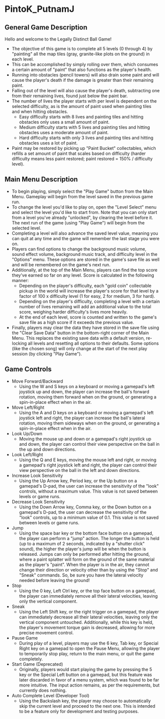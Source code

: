 # PintoK_PutnamJ

## General Game Description

Hello and welcome to the Legally Distinct Ball Game!

* The objective of this game is to complete all 5 levels (0 through 4) by "painting" all the map tiles (gray, granite-like plots on the ground) in each level.
* This can be accomplished by simply rolling over them, which consumes a certain amount of "paint" that also functions as the player's health.
* Running into obstacles (pencil towers) will also drain some paint and will cause the player's death if the damage is greater than their remaining paint.
* Falling out of the level will also cause the player's death, subtracting one from their remaining lives, found just below the paint bar.
* The number of lives the player starts with per level is dependent on the selected difficulty, as is the amount of paint used when painting tiles and when hitting obstacles.
	* Easy difficulty starts with 8 lives and painting tiles and hitting obstacles only uses a small amount of paint.
	* Medium difficulty starts with 5 lives and painting tiles and hitting obstacles uses a moderate amount of paint.
	* Hard difficulty starts with only 3 lives and painting tiles and hitting obstacles uses a lot of paint.
* Paint may be restored by picking up "Paint Bucket" collectables, which refills a set amount of paint that scales based on difficulty (harder difficulty means less paint restored; paint restored = 150% / difficulty level).

## Main Menu Description
* To begin playing, simply select the "Play Game" button from the Main Menu. Gameplay will begin from the level saved in the previous game run.
* To change the level you'd like to play on, open the "Level Select" menu and select the level you'd like to start from. Note that you can only start from a level you've already "unlocked", by clearing the level before it. The next run of the game (using "Play Game") will begin from the selected level.
* Completing a level will also advance the saved level value, meaning you can quit at any time and the game will remember the last stage you were on.
* Players can find options to change the background music volume, sound effect volume, background music track, and difficulty level in the "Options" menu. These options are stored in the game's save file as well and will be remembered on the game's next run.
* Additionally, at the top of the Main Menu, players can find the top score they've earned so far on any level. Score is calculated in the following manner:
	* Depending on the player's difficulty, each "gold coin" collectable pickup in the world will increase the player's score for that level by a factor of 100 x difficulty level (1 for easy, 2 for medium, 3 for hard).
	* Depending on the player's difficulty, completing a level with a certain number of lives remaining will add an additional value to the total score, weighing harder difficulty's lives more heavily.
	* At the end of each level, score is counted and written to the game's save file as a high score if it exceeds the previous value.
* Finally, players may clear the data they have stored in the save file using the "Clear Save Data" button in the bottom-right corner of the Main Menu. This replaces the existing save data with a default version, re-locking all levels and resetting all options to their defaults. Some options (like the chosen song) will only change at the start of the next play session (by clicking "Play Game"). 

## Game Controls

* Move Forward/Backward
	* Using the W and S keys on a keyboard or moving a gamepad's left joystick up and down, the player can increase the ball's forward rotation, moving them forward when on the ground, or generating a spin-in-place effect when in the air.
* Move Left/Right
	* Using the A and D keys on a keyboard or moving a gamepad's left joystick left and right, the player can increase the ball's lateral rotation, moving them sideways when on the ground, or generating a spin-in-place effect when in the air.
* Look Up/Down
	* Moving the mouse up and down or a gamepad's right joystick up and down, the player can control their view perspective on the ball in the up and down directions.
* Look Left/Right
	* Using the Q and E keys, moving the mouse left and right, or moving a gamepad's right joystick left and right, the player can control their view perspective on the ball in the left and down directions.
* Increase Look Sensitivity
	* Using the Up Arrow key, Period key, or the Up button on a gamepad's D-pad, the user can increase the sensitivity of the "look" controls, without a maximum value. This value is not saved between levels or game runs.
* Decrease Look Sensitivity
	* Using the Down Arrow key, Comma key, or the Down button on a gamepad's D-pad, the user can decrease the sensitivity of the "look" controls, up to a minimum value of 0.1. This value is not saved between levels or game runs.
* Jump
	* Using the space bar key or the bottom face button on a gamepad, the player can perform a "jump" action. The longer the button is held (up to a maximum of 2 seconds, indicated by a "shutter click" sound), the higher the player's jump will be when the button is released. Jumps can only be performed after hitting the ground, where a paint splatter will form on the ground of the same material as the player's "paint". When the player is in the air, they cannot change their direction or velocity other than by using the "Stop" and "Sneak" commands. So, be sure you have the lateral velocity needed before leaving the ground!
* Stop
	* Using the 0 key, Left Ctrl key, or the top face button on a gamepad, the player can immediately remove all their lateral velocities, leaving only the vertical component.
* Sneak
	* Using the Left Shift key, or the right trigger on a gamepad, the player can immediately decrease all their lateral velocities, leaving only the vertical component untouched. Additionally, while this key is held, the player's movement torque gain is decreased, allowing for more precise movement control.
* Pause Game
	* During play of a level, players may use the 6 key, Tab key, or Special Right key on a gamepad to open the Pause Menu, allowing the player to temporarily stop play, return to the main menu, or quit the game completely.
* Start Game (Deprecated)
	* Originally, players would start playing the game by pressing the 5 key or the Special Left button on a gamepad, but this feature was later discarded in favor of a menu system, which was found to be far more intuitive. The input action remains, as per the requirements, but currently does nothing.
* Auto Complete Level (Developer Tool)
	* Using the Backslash key, the player may choose to automatically skip the current level and proceed to the next one. This is intended to be a feature only for development and testing purposes.